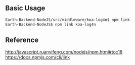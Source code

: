 ## Basic Usage

```bash
Earth-Backend-NodeJS/src/middleware/koa-log4n$ npm link
Earth-Backend-NodeJS$ npm link koa-log4n
```

## Reference
http://javascript.ruanyifeng.com/nodejs/npm.html#toc18
https://docs.npmjs.com/cli/link
